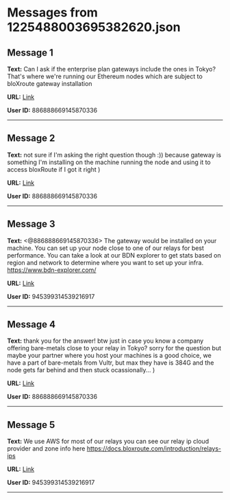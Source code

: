 # Messages from 1225488003695382620.json

## Message 1

**Text:** Can I ask if the enterprise plan gateways include the ones in Tokyo?
That's where we're running our Ethereum nodes which are subject to bloXroute gateway installation

**URL:** [Link](https://discord.com/channels/638409433860407300/638409433860407302/1225488003695382620)

**User ID:** 886888669145870336

---

## Message 2

**Text:** not sure if I'm asking the right question though :)) because gateway is something I'm installing on the machine running the node and using it to access bloxRoute if I got it right )

**URL:** [Link](https://discord.com/channels/638409433860407300/638409433860407302/1225491028048609380)

**User ID:** 886888669145870336

---

## Message 3

**Text:** <@886888669145870336> The gateway would be installed on your machine. You can set up your node close to one of our relays for best performance. You can take a look at our BDN explorer to get stats based on region and network to determine where you want to set up your infra. https://www.bdn-explorer.com/

**URL:** [Link](https://discord.com/channels/638409433860407300/638409433860407302/1225497013190398065)

**User ID:** 945399314539216917

---

## Message 4

**Text:** thank you for the answer! 
btw just in case you know a company offering bare-metals close to your relay in Tokyo?
sorry for the question but maybe your partner where you host your machines is a good choice, we have a part of bare-metals from Vultr, but max they have is 384G and the node gets far behind and then stuck ocassionally... )

**URL:** [Link](https://discord.com/channels/638409433860407300/638409433860407302/1225506675121979482)

**User ID:** 886888669145870336

---

## Message 5

**Text:** We use AWS for most of our relays you can see our relay ip cloud provider and zone info here https://docs.bloxroute.com/introduction/relays-ips

**URL:** [Link](https://discord.com/channels/638409433860407300/638409433860407302/1225509476111487087)

**User ID:** 945399314539216917

---

